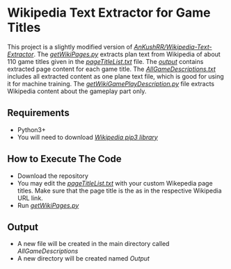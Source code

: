 # Wikipedia Text Extractor for Game Titles
This project is a slightly modified version of [*AnKushRR/Wikipedia-Text-Extractor*](https://github.com/AnkushRR/Wikipedia-Text-Extractor).
The [*getWikiPages.py*](https://github.com/anyaosborne/Wikipedia-Text-Extractor-Games/blob/main/getWikiPages.py) extracts plan text from Wikipedia of about 110 game titles given in the [*pageTitleList.txt*](https://github.com/anyaosborne/Wikipedia-Text-Extractor-Games/blob/main/pageTitleList.txt) file. The [*output*](https://github.com/anyaosborne/Wikipedia-Text-Extractor-Games/tree/main/output) contains extracted page content for each game title. The [*AllGameDescriptions.txt*](https://github.com/anyaosborne/Wikipedia-Text-Extractor-Games/blob/main/AllGameDescriptions.txt) includes all extracted content as one plane text file, which is good for using it for machine training. The [*getWikiGamePlayDescription.py*](https://github.com/anyaosborne/Wikipedia-Text-Extractor-Games/blob/main/getWikiGamePlayDescription.py) file extracts Wikipedia content about the gameplay part only. 

## Requirements
* Python3+
* You will need to download [*Wikipedia pip3 library*](https://pypi.org/project/wikipedia/)

## How to Execute The Code
* Download the repository
* You may edit the [*pageTitleList.txt*](https://github.com/anyaosborne/Wikipedia-Text-Extractor-Games/blob/main/pageTitleList.txt) with your custom Wikepedia page titles. Make sure that the page title is the as in the respective Wikipedia URL link.
* Run [*getWikiPages.py*](https://github.com/anyaosborne/Wikipedia-Text-Extractor-Games/blob/main/getWikiPages.py)

## Output
* A new file will be created in the main directory called *AllGameDescriptions*
* A new directory will be created named *Output*
